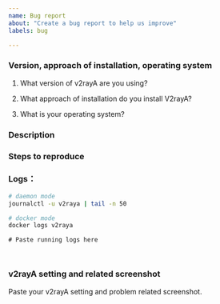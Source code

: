 ```yaml
---
name: Bug report
about: "Create a bug report to help us improve"
labels: bug

---
```


### Version, approach of installation, operating system

1. What version of v2rayA are you using?

2. What approach of installation do you install V2rayA?

3. What is your operating system?


### Description
<!-- Describe your problem below -->


### Steps to reproduce
<!-- Describe how to reproduce problem below -->


### Logs：

 ```bash
 # daemon mode
 journalctl -u v2raya | tail -n 50
 
 # docker mode
 docker logs v2raya
 ```
```shell
# Paste running logs here



```

### v2rayA setting and related screenshot
Paste your v2rayA setting and problem related screenshot.
<!-- Paste screenshot if possible -->

